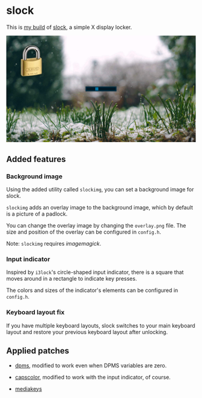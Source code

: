 # slock

This is [my build](https://github.com/ghesy/slock) of
[slock](https://tools.suckless.org/slock), a simple X display locker.

![Screenshot](screenshot.jpg)

## Added features

### Background image

Using the added utility called `slockimg`, you can set a background
image for slock.

`slockimg` adds an overlay image to the background image,
which by default is a picture of a padlock.

You can change the overlay image by changing the `overlay.png` file.
The size and position of the overlay can be configured in `config.h`.

Note: `slockimg` requires *imagemagick*.

### Input indicator

Inspired by `i3lock`'s circle-shaped input indicator, there is a
square that moves around in a rectangle to indicate key presses.

The colors and sizes of the indicator's elements can be
configured in `config.h`.

### Keyboard layout fix

If you have multiple keyboard layouts, slock switches to your main keyboard
layout and restore your previous keyboard layout after unlocking.

## Applied patches

- [dpms](https://tools.suckless.org/slock/patches/dpms),
modified to work even when DPMS variables are zero.

- [capscolor](https://tools.suckless.org/slock/patches/capscolor),
modified to work with the input indicator, of course.

- [mediakeys](https://tools.suckless.org/slock/patches/mediakeys)
